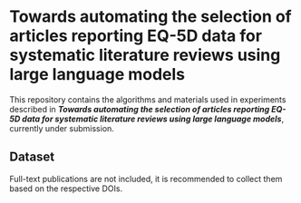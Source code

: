 # Towards automating the selection of articles reporting EQ-5D data for systematic literature reviews using large language models

This repository contains the algorithms and materials used in experiments described in ***Towards automating the selection of articles reporting EQ-5D data for systematic literature reviews using large language models***, currently under submission.

## Dataset

Full-text publications are not included, it is recommended to collect them based on the respective DOIs.
